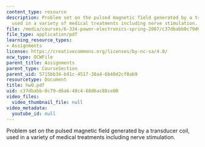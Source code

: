 ```yaml
---
content_type: resource
description: Problem set on the pulsed magnetic field generated by a transducer coil,
  used in a variety of medical treatments including nerve stimulation.
file: /media/courses/6-334-power-electronics-spring-2007/c37dbabb0c79d6a640c468d6ac88ce00_hw0.pdf
file_type: application/pdf
learning_resource_types:
- Assignments
license: https://creativecommons.org/licenses/by-nc-sa/4.0/
ocw_type: OCWFile
parent_title: Assignments
parent_type: CourseSection
parent_uid: 5715bb34-b41c-4517-38a4-6b40d2cf0ab9
resourcetype: Document
title: hw0.pdf
uid: c37dbabb-0c79-d6a6-40c4-68d6ac88ce00
video_files:
  video_thumbnail_file: null
video_metadata:
  youtube_id: null
---
```

Problem set on the pulsed magnetic field generated by a transducer coil, used in a variety of medical treatments including nerve stimulation.
